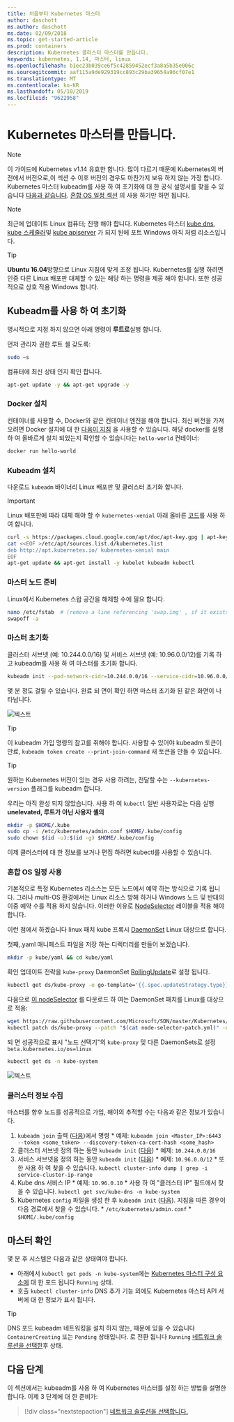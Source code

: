 ```yaml
---
title: 처음부터 Kubernetes 마스터
author: daschott
ms.author: daschott
ms.date: 02/09/2018
ms.topic: get-started-article
ms.prod: containers
description: Kubernetes 클러스터 마스터를 만듭니다.
keywords: kubernetes, 1.14, 마스터, linux
ms.openlocfilehash: b1ec23b039ce6f5c42859452ecf3a8a5b35e006c
ms.sourcegitcommit: aaf115a9de929319cc893c29ba39654a96cf07e1
ms.translationtype: MT
ms.contentlocale: ko-KR
ms.lasthandoff: 05/10/2019
ms.locfileid: "9622958"
---
```

# <a name="creating-a-kubernetes-master"></a>Kubernetes 마스터를 만듭니다. #
> [!NOTE]
> 이 가이드에 Kubernetes v1.14 유효한 합니다. 많이 다르기 때문에 Kubernetes의 버전에서 버전으로,이 섹션 수 이후 버전의 경우도 마찬가지 보유 하지 않는 가정 합니다. Kubernetes 마스터 kubeadm를 사용 하 여 초기화에 대 한 공식 설명서를 찾을 수 있습니다 [다음과 같습니다](https://kubernetes.io/docs/setup/independent/install-kubeadm/). [혼합 OS 일정 섹션](#enable-mixed-os-scheduling) 의 사용 하기만 하면 됩니다.

> [!NOTE]  
> 최근에 업데이트 Linux 컴퓨터; 진행 해야 합니다. Kubernetes 마스터 [kube dns](https://kubernetes.io/docs/concepts/services-networking/dns-pod-service/), [kube 스케줄러](https://kubernetes.io/docs/reference/command-line-tools-reference/kube-scheduler/)및 [kube apiserver](https://kubernetes.io/docs/reference/command-line-tools-reference/kube-apiserver/) 가 되지 된에 포트 Windows 아직 처럼 리소스입니다. 

> [!tip]
> **Ubuntu 16.04**방향으로 Linux 지침에 맞게 조정 됩니다. Kubernetes를 실행 하려면 인증 다른 Linux 배포판 대체할 수 있는 해당 하는 명령을 제공 해야 합니다. 또한 성공적으로 상호 작용 Windows 합니다.


## <a name="initialization-using-kubeadm"></a>Kubeadm를 사용 하 여 초기화 ##
명시적으로 지정 하지 않으면 아래 명령이 **루트로**실행 합니다.

먼저 관리자 권한 루트 셸 갖도록:

```bash
sudo –s
```

컴퓨터에 최신 상태 인지 확인 합니다.

```bash
apt-get update -y && apt-get upgrade -y
```

### <a name="install-docker"></a>Docker 설치 ###
컨테이너를 사용할 수, Docker와 같은 컨테이너 엔진을 해야 합니다. 최신 버전을 가져오려면 Docker 설치에 대 한 [다음이 지침](https://docs.docker.com/install/linux/docker-ce/ubuntu/) 을 사용할 수 있습니다. 해당 docker를 실행 하 여 올바르게 설치 되었는지 확인할 수 있습니다는 `hello-world` 컨테이너:

```bash
docker run hello-world
```

### <a name="install-kubeadm"></a>Kubeadm 설치 ###
다운로드 `kubeadm` 바이너리 Linux 배포판 및 클러스터 초기화 합니다.

> [!Important]  
> Linux 배포판에 따라 대체 해야 할 수 `kubernetes-xenial` 아래 올바른 [코드](https://wiki.ubuntu.com/Releases)를 사용 하 여 합니다.

```bash
curl -s https://packages.cloud.google.com/apt/doc/apt-key.gpg | apt-key add -
cat <<EOF >/etc/apt/sources.list.d/kubernetes.list
deb http://apt.kubernetes.io/ kubernetes-xenial main
EOF
apt-get update && apt-get install -y kubelet kubeadm kubectl 
```

### <a name="prepare-the-master-node"></a>마스터 노드 준비 ###
Linux에서 Kubernetes 스왑 공간을 해제할 수에 필요 합니다.

```bash
nano /etc/fstab  # (remove a line referencing 'swap.img' , if it exists)
swapoff -a 
```

### <a name="initialize-master"></a>마스터 초기화 ###
클러스터 서브넷 (예: 10.244.0.0/16) 및 서비스 서브넷 (예: 10.96.0.0/12)를 기록 하 고 kubeadm를 사용 하 여 마스터를 초기화 합니다.

```bash
kubeadm init --pod-network-cidr=10.244.0.0/16 --service-cidr=10.96.0.0/12
```

몇 분 정도 걸릴 수 있습니다. 완료 되 면이 확인 하면 마스터 초기화 된 같은 화면이 나타납니다.

![텍스트](media/kubeadm-init.png)

> [!tip]
> 이 kubeadm 가입 명령의 참고를 취해야 합니다. 사용할 수 있어야 kubeadm 토큰이 만료, `kubeadm token create --print-join-command` 새 토큰을 만들 수 있습니다.

> [!tip]
> 원하는 Kubernetes 버전이 있는 경우 사용 하려는, 전달할 수는 `--kubernetes-version` 플래그를 kubeadm 합니다.

우리는 아직 완성 되지 않았습니다. 사용 하 여 `kubectl` 일반 사용자로는 다음 실행 __**unelevated, 루트가 아닌 사용자 셸의**__

```bash
mkdir -p $HOME/.kube
sudo cp -i /etc/kubernetes/admin.conf $HOME/.kube/config
sudo chown $(id -u):$(id -g) $HOME/.kube/config
```
이제 클러스터에 대 한 정보를 보거나 편집 하려면 kubectl를 사용할 수 있습니다.

### <a name="enable-mixed-os-scheduling"></a>혼합 OS 일정 사용 ###
기본적으로 특정 Kubernetes 리소스는 모든 노드에서 예약 하는 방식으로 기록 됩니다. 그러나 multi-OS 환경에서는 Linux 리소스 방해 하거나 Windows 노드 및 반대의 이중 예약 수를 적용 하지 않습니다. 이러한 이유로 [NodeSelector](https://kubernetes.io/docs/concepts/configuration/assign-pod-node/#nodeselector) 레이블을 적용 해야 합니다. 

이런 점에서 하겠습니다 linux 패치 kube 프록시 [DaemonSet](https://kubernetes.io/docs/concepts/workloads/controllers/daemonset/) Linux 대상으로 합니다.

첫째,.yaml 매니페스트 파일을 저장 하는 디렉터리를 만들어 보겠습니다.
```bash
mkdir -p kube/yaml && cd kube/yaml
```

확인 업데이트 전략을 `kube-proxy` DaemonSet [RollingUpdate](https://kubernetes.io/docs/tasks/manage-daemon/update-daemon-set/)로 설정 됩니다.

```bash
kubectl get ds/kube-proxy -o go-template='{{.spec.updateStrategy.type}}{{"\n"}}' --namespace=kube-system
```

다음으로 [이 nodeSelector](https://github.com/Microsoft/SDN/tree/master/Kubernetes/flannel/l2bridge/manifests/node-selector-patch.yml) 를 다운로드 하 여는 DaemonSet 패치를 Linux를 대상으로 적용:

```bash
wget https://raw.githubusercontent.com/Microsoft/SDN/master/Kubernetes/flannel/l2bridge/manifests/node-selector-patch.yml
kubectl patch ds/kube-proxy --patch "$(cat node-selector-patch.yml)" -n=kube-system
```

되 면 성공적으로 표시 "노드 선택기"의 `kube-proxy` 및 다른 DaemonSets로 설정 `beta.kubernetes.io/os=linux`

```bash
kubectl get ds -n kube-system
```

![텍스트](media/kube-proxy-ds.png)

### <a name="collect-cluster-information"></a>클러스터 정보 수집 ###
마스터를 향후 노드를 성공적으로 가입, 해야의 추적할 수는 다음과 같은 정보가 있습니다.
  1. `kubeadm join` 출력 ([다음](#initialize-master))에서 명령
    * 예제: `kubeadm join <Master_IP>:6443 --token <some_token> --discovery-token-ca-cert-hash <some_hash>`
  2. 클러스터 서브넷 정의 하는 동안 `kubeadm init` ([다음](#initialize-master))
    * 예제: `10.244.0.0/16`
  3. 서비스 서브넷을 정의 하는 동안 `kubeadm init` ([다음](#initialize-master))
    * 예제: `10.96.0.0/12`
    * 또한 사용 하 여 찾을 수 있습니다. `kubectl cluster-info dump | grep -i service-cluster-ip-range`
  4. Kube dns 서비스 IP 
    * 예제: `10.96.0.10`
    * 사용 하 여 "클러스터 IP" 필드에서 찾을 수 있습니다. `kubectl get svc/kube-dns -n kube-system`
  5. Kubernetes `config` 파일을 생성 한 후 `kubeadm init` ([다음](#initialize-master)). 지침을 따른 경우이 다음 경로에서 찾을 수 있습니다.
    * `/etc/kubernetes/admin.conf`
    * `$HOME/.kube/config`

## <a name="verifying-the-master"></a>마스터 확인 ##
몇 분 후 시스템은 다음과 같은 상태여야 합니다.

  - 아래에서 `kubectl get pods -n kube-system`에는 [Kubernetes 마스터 구성 요소에](https://kubernetes.io/docs/concepts/overview/components/#master-components) 대 한 포드 됩니다 `Running` 상태.
  - 호출 `kubectl cluster-info` DNS 추가 기능 외에도 Kubernetes 마스터 API 서버에 대 한 정보가 표시 됩니다.
  
> [!tip]
> DNS 포드 kubeadm 네트워킹을 설치 하지 않는, 때문에 있을 수 있습니다 `ContainerCreating` 또는 `Pending` 상태입니다. 로 전환 됩니다 `Running` [네트워크 솔루션을 선택한](./network-topologies.md)후 상태.

## <a name="next-steps"></a>다음 단계 ## 
이 섹션에서는 kubeadm를 사용 하 여 Kubernetes 마스터를 설정 하는 방법을 설명한 합니다. 이제 3 단계에 대 한 준비가:

> [!div class="nextstepaction"]
> [네트워크 솔루션을 선택합니다.](./network-topologies.md)